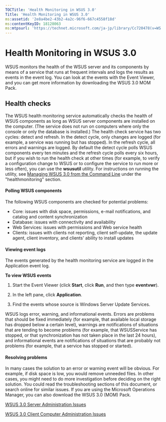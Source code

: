 ```yaml
---
TOCTitle: 'Health Monitoring in WSUS 3.0'
Title: 'Health Monitoring in WSUS 3.0'
ms:assetid: '2e8a4be2-43b2-4a2c-96f6-667c4558f18d'
ms:contentKeyID: 18128063
ms:mtpsurl: 'https://technet.microsoft.com/ja-jp/library/Cc720478(v=WS.10)'
---
```


Health Monitoring in WSUS 3.0
=============================

WSUS monitors the health of the WSUS server and its components by means of a service that runs at frequent intervals and logs the results as events in the event log. You can look at the events with the Event Viewer, and you can get more information by downloading the WSUS 3.0 MOM Pack.

Health checks
-------------

The WSUS health monitoring service automatically checks the health of WSUS components as long as WSUS server components are installed on the computer. (The service does not run on computers where only the console or only the database is installed.) The health check service has two cycles: detect and refresh. In the detect cycle, only changes are logged (for example, a service was running but has stopped). In the refresh cycle, all errors and warnings are logged. By default the detect cycle polls WSUS components every ten minutes and the refresh cycle polls every six hours, but if you wish to run the health check at other times (for example, to verify a configuration change to WSUS or to configure the service to run more or less often), you can use the **wsusutil** utility. For instructions on running the utility, see [Managing WSUS 3.0 from the Command Line](https://technet.microsoft.com/e0934a67-f0ed-41a3-bf57-78fd9ac94943) under the "healthmonitoring" section.

#### Polling WSUS components

The following WSUS components are checked for potential problems:

-   Core: issues with disk space, permissions, e-mail notifications, and catalog and content synchronization
-   Database: issues with connectivity and availability
-   Web Services: issues with permissions and Web service health
-   Clients: issues with clients not reporting, client self-update, the update agent, client inventory, and clients' ability to install updates

#### Viewing event logs

The events generated by the health monitoring service are logged in the Application event log.

**To view WSUS events**
1.  Start the Event Viewer (click **Start**, click **Run**, and then type **eventvwr**).

2.  In the left pane, click **Application**.

3.  Find the events whose source is Windows Server Update Services.

WSUS logs error, warning, and informational events. Errors are problems that should be fixed immediately (for example, that available local storage has dropped below a certain level), warnings are notifications of situations that are tending to become problems (for example, that WSUSService has stopped, or that synchronization has not taken place in the last 24 hours), and informational events are notifications of situations that are probably not problems (for example, that a service has stopped or started).

#### Resolving problems

In many cases the solution to an error or warning event will be obvious. For example, if disk space is low, you would remove unneeded files. In other cases, you might need to do more investigation before deciding on the right solution. You could read the troubleshooting sections of this document, or search online for similar issues. If you are using the Microsoft Operations Manager, you can also download the WSUS 3.0 (MOM) Pack.

[WSUS 3.0 Server Administration Issues](https://technet.microsoft.com/2b4b2b71-0573-45f6-a44e-d5635a7840ba)

[WSUS 3.0 Client Computer Administration Issues](https://technet.microsoft.com/6f57fa45-ff51-4a03-8827-d0471ed423b7)

